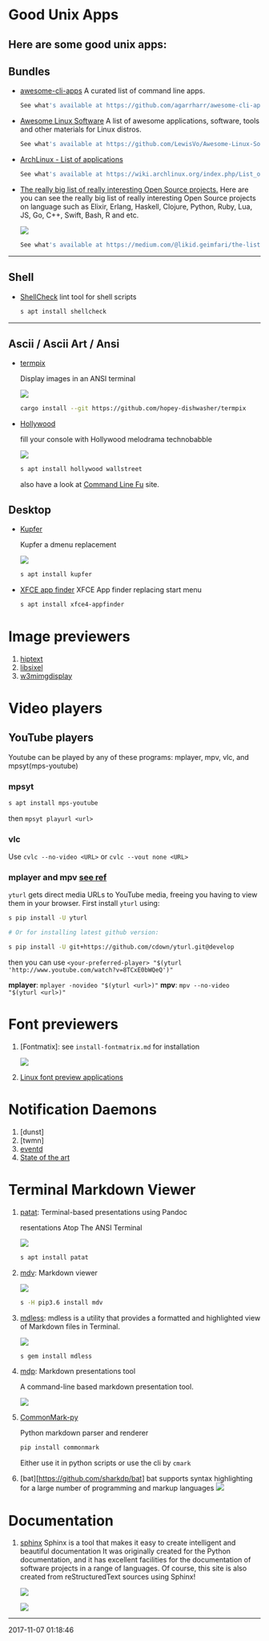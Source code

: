 # Good Unix Apps
Here are some good unix apps:
-----------------------------------------

## Bundles

- [awesome-cli-apps][awsome-cli]
   A curated list of command line apps.
   ```bash
   See what's available at https://github.com/agarrharr/awesome-cli-apps
   ```

- [Awesome Linux Software][awsome-linux]
   A list of awesome applications, software, tools and other materials for Linux distros.
   ```bash
   See what's available at https://github.com/LewisVo/Awesome-Linux-Software
   ```

- [ArchLinux - List of applications](https://wiki.archlinux.org/index.php/List_of_applications)
   ```bash
   See what's available at https://wiki.archlinux.org/index.php/List_of_applications
   ```
- [The really big list of really interesting Open Source projects.](https://medium.com/@likid.geimfari/the-list-of-interesting-open-source-projects-2daaa2153f7c)
   Here are you can see the really big list of really interesting Open Source 
   projects on language such as Elixir, Erlang, Haskell, Clojure, Python, Ruby,
   Lua, JS, Go, C++, Swift, Bash, R and etc.

   ![](https://cdn-images-1.medium.com/max/1500/0*cTQWHAgxA1ikNujZ.png)

   ```bash
   See what's available at https://medium.com/@likid.geimfari/the-list-of-interesting-open-source-projects-2daaa2153f7c
   ```
---

## Shell

- [ShellCheck][shellcheck]
   lint tool for shell scripts
   ```bash
   s apt install shellcheck
   ```

---

## Ascii / Ascii Art / Ansi
- [termpix](https://github.com/hopey-dishwasher/termpix)

   Display images in an ANSI terminal

   ![](https://cloud.githubusercontent.com/assets/4640028/13419797/fa51cb88-dfd4-11e5-87c3-f8620cd67557.png)
   ```bash
   cargo install --git https://github.com/hopey-dishwasher/termpix
   ```

- [Hollywood][hollywood]

   fill your console with Hollywood melodrama technobabble

   ![](http://2.bp.blogspot.com/-o0ExO2Cmf84/VJGdBu72YKI/AAAAAAAA5vI/9uL8xWRCpRY/s1600/Screenshot%2Bfrom%2B2014-12-17%2B09%3A10%3A47.png)
   ```bash
   s apt install hollywood wallstreet
   ```
   also have a look at [Command Line Fu][cmdfu] site.

## Desktop

- [Kupfer][kupfer]

   Kupfer a dmenu replacement

   ![](https://kupferlauncher.github.io/kupfer-launch.png)
   ```bash
   s apt install kupfer
   ```

- [XFCE app finder][appfinder]
   XFCE App finder replacing start menu

   ```bash
   s apt install xfce4-appfinder
   ```

# Image previewers

1. [hiptext](https://github.com/jart/hiptext)
1. [libsixel](https://github.com/saitoha/libsixel)
1. [w3mimgdisplay](/usr/lib/w3m/w3mimgdisplay)


# Video players

## YouTube players
Youtube can be played by any of these programs:
mplayer, mpv, vlc, and mpsyt(mps-youtube)
     
### mpsyt

```bash
s apt install mps-youtube
```

then `mpsyt playurl <url>`

### vlc

Use `cvlc --no-video <URL>` or `cvlc --vout none <URL>`

### mplayer and mpv [see ref][audio-youtube]
`yturl` gets direct media URLs to YouTube media, freeing you having to view them in your browser.
First install `yturl` using:

```bash
s pip install -U yturl

# Or for installing latest github version:

s pip install -U git+https://github.com/cdown/yturl.git@develop
```
then you can use `<your-preferred-player> "$(yturl 'http://www.youtube.com/watch?v=8TCxE0bWQeQ')"`

**mplayer**:
`mplayer -novideo "$(yturl <url>)"`
**mpv**:
`mpv --no-video "$(yturl <url>)"`

# Font previewers

1. [Fontmatix]: see `install-fontmatrix.md` for installation

   ![](http://i.imgur.com/y1Nf2Ck.png)

1. [Linux font preview applications](https://cweiske.de/tagebuch/Linux%20font%20preview%20applications.htm)

# Notification Daemons

1. [dunst]
1. [twmn]
1. [eventd](https://www.eventd.org/)
1. [State of the art](https://www.eventd.org/state-art.html)

# Terminal Markdown Viewer

1. [patat][patat]: Terminal-based presentations using Pandoc

   resentations Atop The ANSI Terminal

   ![](https://github.com/jaspervdj/patat/raw/master/extra/screenshot.png?raw=true)

   ```bash
   s apt install patat
   ```

1. [mdv][mdv]: Markdown viewer

   ![](https://github.com/axiros/terminal_markdown_viewer/raw/master/samples/5.png)

   ```bash
   s -H pip3.6 install mdv
   ```

1. [mdless](https://github.com/ttscoff/mdless):
   mdless is a utility that provides a formatted and highlighted view of Markdown files in Terminal.

   ![](https://github.com/ttscoff/mdless/raw/develop/screenshots/mdless.png)

   ```bash
   s gem install mdless
   ```

1. [mdp](https://github.com/visit1985/mdp): Markdown presentations tool

   A command-line based markdown presentation tool.

   ![](https://cloud.githubusercontent.com/assets/2237222/5810237/797c494c-a043-11e4-9dbd-959cab4055fa.gif)

1. [CommonMark-py][cmpy]

   Python markdown parser and renderer
   ```bash
   pip install commonmark

   ```
   Either use it in python scripts or use the cli by `cmark`

1. [bat][https://github.com/sharkdp/bat]
   bat supports syntax highlighting for a large number of programming and markup languages
   ![](https://camo.githubusercontent.com/9d3d89364f2cc83ace8f29646a6236bc15ea1da0/68747470733a2f2f696d6775722e636f6d2f724773646e44652e706e67)
   
# Documentation

1. [sphinx](http://www.sphinx-doc.org)
   Sphinx is a tool that makes it easy to create intelligent and beautiful documentation
   It was originally created for the Python documentation, and it has excellent 
   facilities for the documentation of software projects in a range of languages. 
   Of course, this site is also created from reStructuredText sources using Sphinx! 

   ![](http://www.milos.curuvija.com/_images/sphinx_google_analytics_verify1.png)

   ![](https://i.github-camo.com/f3321d2404e853746ba2bc978bc13537feb14634/68747470733a2f2f7261772e67697468756275736572636f6e74656e742e636f6d2f646c646c2f737068696e782d707265766965772f6d61737465722f646f63732f64656d6f2e676966)


[audio-youtube]: https://unix.stackexchange.com/questions/229787/audio-only-youtube-player
[awsome-linux]: https://github.com/LewisVo/Awesome-Linux-Software
[awsome-cli]: https://github.com/agarrharr/awesome-cli-apps
[cmdfu]: http://www.commandlinefu.com/commands/view/6663/pretend-to-be-busy-in-office-to-enjoy-a-cup-of-coffee
[shellcheck]: https://www.cyberciti.biz/programming/improve-your-bashsh-shell-script-with-shellcheck-lint-script-analysis-tool/
[hollywood]: http://blog.dustinkirkland.com/2014/12/hollywood-technodrama.html
[mdv]: https://github.com/axiros/terminal_markdown_viewer
[cmpy]: https://github.com/rtfd/CommonMark-py
[kupfer]: https://github.com/kupferlauncher/kupfer
[appfinder]: http://docs.xfce.org/xfce/xfce4-appfinder/usage
[patat]: https://github.com/jaspervdj/patat
-----------------------------------------
2017-11-07 01:18:46
